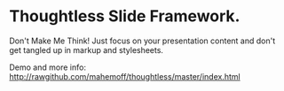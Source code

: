 Thoughtless Slide Framework.
============================

Don't Make Me Think!
Just focus on your presentation content and don't get tangled up in markup and stylesheets.

Demo and more info:<br/>
http://rawgithub.com/mahemoff/thoughtless/master/index.html
